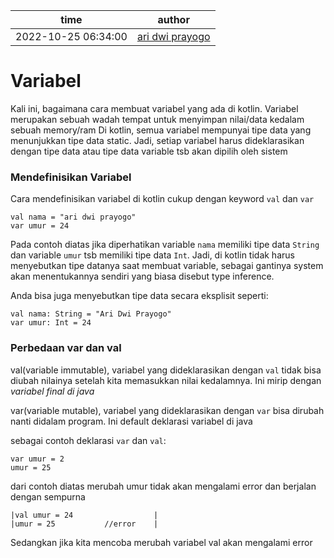 
| time                | author                                                  |
| --------------------|---------------------------------------------------------|
| 2022-10-25 06:34:00 | [ari dwi prayogo](https://github.com/aridwiprayogo})    |

# Variabel

Kali ini, bagaimana cara membuat variabel yang ada di kotlin. 
Variabel merupakan sebuah wadah tempat untuk menyimpan nilai/data kedalam sebuah
memory/ram
Di kotlin, semua variabel mempunyai tipe data yang menunjukkan tipe data static. Jadi, setiap variabel harus dideklarasikan dengan tipe data atau tipe data variable tsb akan dipilih oleh sistem
### Mendefinisikan Variabel
Cara mendefinisikan variabel di kotlin cukup dengan keyword `val` dan `var`

```
val nama = "ari dwi prayogo"
var umur = 24
```

Pada contoh diatas jika diperhatikan variable `nama` memiliki tipe data `String`
dan variable `umur` tsb memiliki tipe data `Int`. Jadi, di kotlin tidak harus menyebutkan tipe datanya
saat membuat variable, sebagai gantinya system akan menentukannya sendiri yang biasa disebut type inference.

Anda bisa juga menyebutkan tipe data secara eksplisit
seperti: <br/> 

```
val nama: String = "Ari Dwi Prayogo"
var umur: Int = 24
```

### Perbedaan var dan val

val(variable immutable), variabel yang dideklarasikan dengan `val` tidak bisa diubah nilainya setelah kita 
memasukkan nilai kedalamnya. Ini mirip dengan _variabel final di java_ 

var(variable mutable), variabel yang dideklarasikan dengan `var` bisa dirubah nanti didalam program. Ini default deklarasi variabel di java

sebagai contoh deklarasi `var` dan `val`:

```
var umur = 2
umur = 25
```

dari contoh diatas merubah umur tidak akan mengalami error
dan berjalan dengan sempurna
```
|val umur = 24                  |
|umur = 25           //error    |
```
Sedangkan jika kita mencoba merubah variabel val akan mengalami error